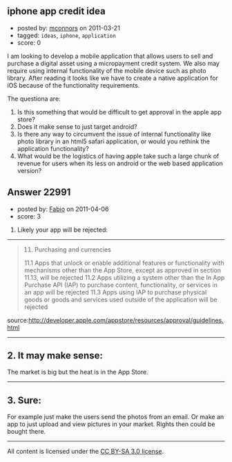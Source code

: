 ## iphone app credit idea

- posted by: [mconnors](https://stackexchange.com/users/-1/8803-mconnors) on 2011-03-21
- tagged: `ideas`, `iphone`, `application`
- score: 0

I am looking to develop a mobile application that allows users to sell and purchase a digital asset using a micropayment credit system. We also may require using internal functionality of the mobile device such as photo library. After reading it looks like we have to create a native application for iOS because of the functionality requirements. 

The questiona are: 

 1. Is this something that would be difficult to get approval in the apple app store? 
 2. Does it make sense to just target android? 
 3. Is there any way to circumvent the issue of internal functionality like photo library in an html5 safari application, or would you rethink the application functionality? 
 4. What would be the logistics of having apple take such a large chunk of revenue for users when its less on android or the web based application version?


## Answer 22991

- posted by: [Fabio](https://stackexchange.com/users/-1/9226-fabio) on 2011-04-06
- score: 3

1. Likely your app will be rejected:
-------
>  11. Purchasing and currencies
> 
> 11.1 Apps that unlock or enable additional features or functionality
> with mechanisms other than the App
> Store, except as approved in section
> 11.13, will be rejected
> 11.2 Apps utilizing a system other than the In App Purchase API (IAP) to
> purchase content, functionality, or
> services in an app will be rejected
> 11.3 Apps using IAP to purchase physical goods or goods and services
> used outside of the application will
> be rejected

source:http://developer.apple.com/appstore/resources/approval/guidelines.html


----------


## 2. It may make sense: ##
The market is big but the heat is in the App Store.


----------


## 3. Sure: ##
For example just make the users send the photos from an email.
Or make an app to just upload and view pictures in your market. Rights then could be bought there. 







---

All content is licensed under the [CC BY-SA 3.0 license](https://creativecommons.org/licenses/by-sa/3.0/).
